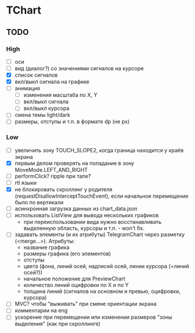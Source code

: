 # TChart

## TODO

### High

- [ ] оси
- [ ] вид (диалог?) со значениями сигналов на курсоре
- [x] список сигналов
- [x] вкл/выкл сигнала на графике
- [ ] анимация
  - [ ] изменения масштаба по X, Y
  - [ ] вкл/выкл сигнала
  - [ ] вкл/выкл курсора
- [ ] смена темы light/dark
- [ ] размеры, отступы и т.п. в формате dp (не px)

### Low

- [ ] увеличить зону TOUCH_SLOPE2, когда граница находится у краёв экрана
- [x] первым делом проверять на попадание в зону MoveMode.LEFT_AND_RIGHT
- [ ] performClick? ripple при тапе?
- [ ] rtl языки
- [x] не блокировать скроллинг у родителя (requestDisallowInterceptTouchEvent), если начальное перемещение было по вертикали
- [ ] асинхронная загрузка данных из chart_data.json
- [ ] использовать ListView для вывода нескольких графиков
  - при переиспользовании вида нужно восстанавливать выделенную область, курсоры и т.п. - won't fix. 
- [ ] задавать элементы (и их атрибуты) TelegramChart через разметку (<merge...>). Атрибуты:
  - название графика
  - размеры графика (его элементов)
  - отступы
  - цвета (фона, линий осей, надписей осей, линии курсора (=линий осей?))
  - начальное положение для PreviewChart
  - количество линий оцифровки по X и по Y
  - толщина линий (сигналов на основном и превью, оцифровки, курсора)
- [ ] MVC? чтобы "выживать" при смене ориентации экрана
- [ ] комментарии на eng
- [ ] ускорение при перемещении или изменении размеров "зоны выделения" (как при скроллинге)
